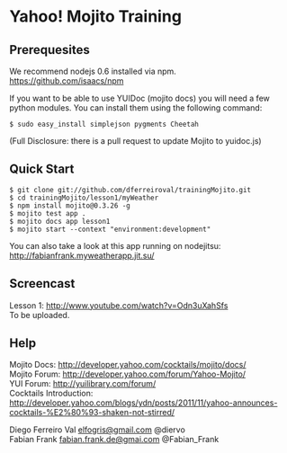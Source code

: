 # Yahoo! Mojito Training

## Prerequesites
We recommend nodejs 0.6 installed via npm.  
https://github.com/isaacs/npm  

If you want to be able to use YUIDoc (mojito docs) you will need a few python modules.
You can install them using the following command:  

    $ sudo easy_install simplejson pygments Cheetah

(Full Disclosure: there is a pull request to update Mojito to yuidoc.js)

## Quick Start

    $ git clone git://github.com/dferreiroval/trainingMojito.git
    $ cd trainingMojito/lesson1/myWeather
    $ npm install mojito@0.3.26 -g
    $ mojito test app .
    $ mojito docs app lesson1
    $ mojito start --context "environment:development"
    
You can also take a look at this app running on nodejitsu:
http://fabianfrank.myweatherapp.jit.su/

## Screencast
Lesson 1: http://www.youtube.com/watch?v=Odn3uXahSfs  
To be uploaded.

## Help
Mojito Docs: http://developer.yahoo.com/cocktails/mojito/docs/  
Mojito Forum: http://developer.yahoo.com/forum/Yahoo-Mojito/  
YUI Forum: http://yuilibrary.com/forum/  
Cocktails Introduction: http://developer.yahoo.com/blogs/ydn/posts/2011/11/yahoo-announces-cocktails-%E2%80%93-shaken-not-stirred/  


Diego Ferreiro Val <elfogris@gmail.com> @diervo  
Fabian Frank <fabian.frank.de@gmai.com> @Fabian_Frank 

